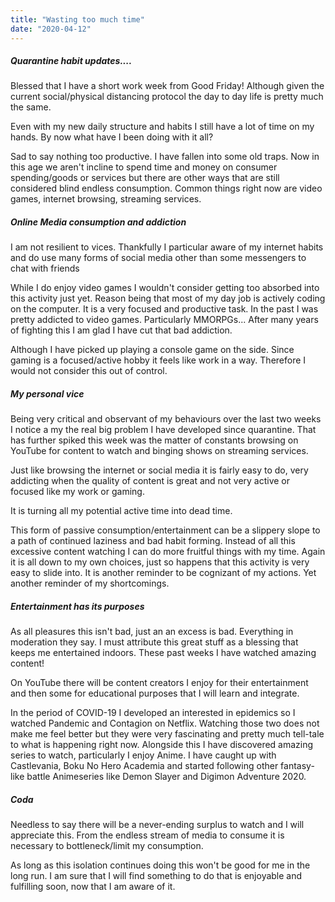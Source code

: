 ```yaml
---
title: "Wasting too much time"
date: "2020-04-12"
---
```


##### Quarantine habit updates....

Blessed that I have a short work week from Good Friday! Although given the current social/physical distancing protocol the day to day life is pretty much the same.

Even with my new daily structure and habits I still have a lot of time on my hands. By now what have I been doing with it all?

Sad to say nothing too productive. I have fallen into some old traps. Now in this age we aren't incline to spend time and money on consumer spending/goods or services but there are other ways that are still considered blind endless consumption. Common things right now are video games, internet browsing, streaming services.

##### Online Media consumption and addiction

I am not resilient to vices. Thankfully I particular aware of my internet habits and do use many forms of social media other than some messengers to chat with friends

While I do enjoy video games I wouldn't consider getting too absorbed into this activity just yet. Reason being that most of my day job is actively coding on the computer. It is a very focused and productive task. In the past I was pretty addicted to video games. Particularly MMORPGs... After many years of fighting this I am glad I have cut that bad addiction.

Although I have picked up playing a console game on the side. Since gaming is a focused/active hobby it feels like work in a way. Therefore I would not consider this out of control.

##### My personal vice

Being very critical and observant of my behaviours over the last two weeks I notice a my the real big problem I have developed since quarantine. That has further spiked this week was the matter of constants browsing on YouTube for content to watch and binging shows on streaming services.

Just like browsing the internet or social media it is fairly easy to do, very addicting when the quality of content is great and not very active or focused like my work or gaming.

It is turning all my potential active time into dead time.

This form of passive consumption/entertainment can be a slippery slope to a path of continued laziness and bad habit forming. Instead of all this excessive content watching I can do more fruitful things with my time. Again it is all down to my own choices, just so happens that this activity is very easy to slide into. It is another reminder to be cognizant of my actions. Yet another reminder of my shortcomings.

##### Entertainment has its purposes

As all pleasures this isn't bad, just an an excess is bad. Everything in moderation they say. I must attribute this great stuff as a blessing that keeps me entertained indoors. These past weeks I have watched amazing content!

On YouTube there will be content creators I enjoy for their entertainment and then some for educational purposes that I will learn and integrate.

In the period of COVID-19 I developed an interested in epidemics so I watched Pandemic and Contagion on Netflix. Watching those two does not make me feel better but they were very fascinating and pretty much tell-tale to what is happening right now. Alongside this I have discovered amazing series to watch, particularly I enjoy Anime. I have caught up with Castlevania, Boku No Hero Academia and started following other fantasy-like battle Animeseries like Demon Slayer and Digimon Adventure 2020.

##### Coda

Needless to say there will be a never-ending surplus to watch and I will appreciate this. From the endless stream of media to consume it is necessary to bottleneck/limit my consumption.

As long as this isolation continues doing this won't be good for me in the long run. I am sure that I will find something to do that is enjoyable and fulfilling soon, now that I am aware of it.
